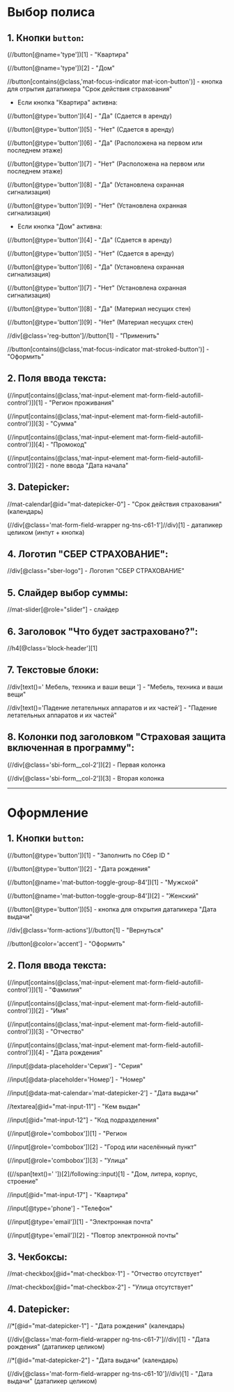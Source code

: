 #  Выбор полиса

## 1. Кнопки `button`:

(//button[@name='type'])[1] - "Квартира"

(//button[@name='type'])[2] - "Дом"

//button[contains(@class,'mat-focus-indicator mat-icon-button')] - кнопка для отрытия датапикера "Срок действия страхования"

- Если кнопка "Квартира" активна:

(//button[@type='button'])[4] - "Да" (Сдается в аренду)

(//button[@type='button'])[5] - "Нет" (Сдается в аренду)

(//button[@type='button'])[6] - "Да" (Расположена на первом или последнем этаже)

(//button[@type='button'])[7] - "Нет" (Расположена на первом или последнем этаже)

(//button[@type='button'])[8] - "Да" (Установлена охранная сигнализация)

(//button[@type='button'])[9] - "Нет" (Установлена охранная сигнализация)

- Если кнопка "Дом" активна:

(//button[@type='button'])[4] - "Да" (Сдается в аренду)

(//button[@type='button'])[5] - "Нет" (Сдается в аренду)

(//button[@type='button'])[6] - "Да" (Установлена охранная сигнализация)

(//button[@type='button'])[7] - "Нет" (Установлена охранная сигнализация)

(//button[@type='button'])[8] - "Да" (Материал несущих стен)

(//button[@type='button'])[9] - "Нет" (Материал несущих стен)

//div[@class='reg-button']//button[1] - "Применить"

//button[contains(@class,'mat-focus-indicator mat-stroked-button')] - "Оформить"

## 2. Поля ввода текста:

(//input[contains(@class,'mat-input-element mat-form-field-autofill-control')])[1] - "Регион проживания"

(//input[contains(@class,'mat-input-element mat-form-field-autofill-control')])[3] - "Сумма"

(//input[contains(@class,'mat-input-element mat-form-field-autofill-control')])[4] - "Промокод"

(//input[contains(@class,'mat-input-element mat-form-field-autofill-control')])[2] -  поле ввода "Дата начала"

## 3. Datepicker:

//mat-calendar[@id="mat-datepicker-0"] - "Срок действия страхования" (календарь)

(//div[@class='mat-form-field-wrapper ng-tns-c61-1']//div)[1] - датапикер целиком (инпут + кнопка)

## 4. Логотип "СБЕР СТРАХОВАНИЕ":

//div[@class="sber-logo"] - Логотип "СБЕР СТРАХОВАНИЕ"

## 5. Слайдер выбор суммы:

//mat-slider[@role="slider"] - слайдер

## 6. Заголовок "Что будет застраховано?":

//h4[@class='block-header'][1]

## 7. Текстовые блоки:

//div[text()=' Мебель, техника и ваши вещи '] -  "Мебель, техника и ваши вещи"

//div[text()='Падение летательных аппаратов и их частей'] - "Падение летательных аппаратов и их частей"

## 8. Колонки под заголовком "Страховая защита включенная в программу":

(//div[@class='sbi-form__col-2'])[2] - Первая колонка

(//div[@class='sbi-form__col-2'])[3] - Вторая колонка

***

# Оформление

## 1. Кнопки `button`:

(//button[@type='button'])[1] - "Заполнить по Сбер ID "

(//button[@type='button'])[2] - "Дата рождения"

(//button[@name='mat-button-toggle-group-84'])[1] - "Мужской"

(//button[@name='mat-button-toggle-group-84'])[2] - "Женский"

(//button[@type='button'])[5] - кнопка для открытия датапикера "Дата выдачи"

//div[@class='form-actions']//button[1] - "Вернуться"

//button[@color='accent'] - "Оформить"

## 2. Поля ввода текста:

(//input[contains(@class,'mat-input-element mat-form-field-autofill-control')])[1] - "Фамилия"

(//input[contains(@class,'mat-input-element mat-form-field-autofill-control')])[2] - "Имя"

(//input[contains(@class,'mat-input-element mat-form-field-autofill-control')])[3] - "Отчество"

(//input[contains(@class,'mat-input-element mat-form-field-autofill-control')])[4] - "Дата рождения"

//input[@data-placeholder='Серия'] - "Серия"

//input[@data-placeholder='Номер'] - "Номер"

//input[@data-mat-calendar='mat-datepicker-2'] - "Дата выдачи"

//textarea[@id="mat-input-11"] - "Кем выдан"

//input[@id="mat-input-12"] - "Код подразделения"

(//input[@role='combobox'])[1] - "Регион

(//input[@role='combobox'])[2] - "Город или населённый пункт"

(//input[@role='combobox'])[3] - "Улица"

((//span[text()=' '])[2]/following::input)[1] - "Дом, литера, корпус, строение"

//input[@id="mat-input-17"] - "Квартира"

//input[@type='phone'] - "Телефон"

(//input[@type='email'])[1] - "Электронная почта"

(//input[@type='email'])[2] - "Повтор электронной почты"

## 3. Чекбоксы:

//mat-checkbox[@id="mat-checkbox-1"] - "Отчество отсутствует"

//mat-checkbox[@id="mat-checkbox-2"] - "Улица отсутствует"

## 4. Datepicker:

//*[@id="mat-datepicker-1"] - "Дата рождения" (календарь)

(//div[@class='mat-form-field-wrapper ng-tns-c61-7']//div)[1] - "Дата рождения" (датапикер целиком)

//*[@id="mat-datepicker-2"] - "Дата выдачи" (календарь)

(//div[@class='mat-form-field-wrapper ng-tns-c61-10']//div)[1] - "Дата выдачи" (датапикер целиком)
